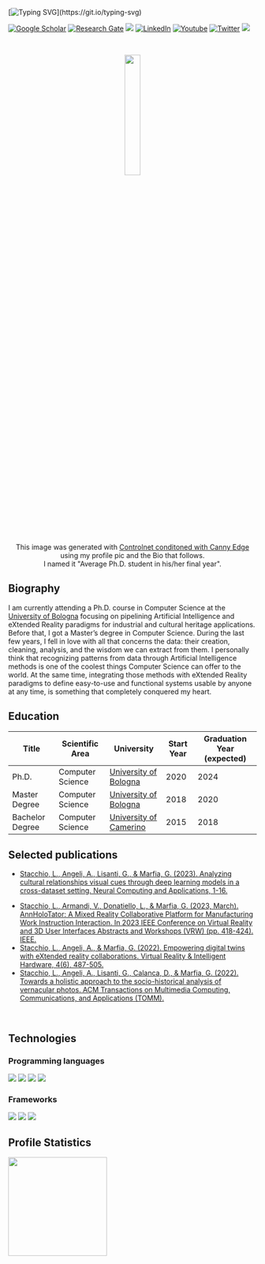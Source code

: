 [![Typing SVG](https://readme-typing-svg.herokuapp.com?color=06B121&lines=Hi%2C+I'm+Lorenzo!)](https://git.io/typing-svg)

<a href="https://scholar.google.com/citations?user=oHkM91kAAAAJ&hl=it&oi=ao" target="_blank"><img src="https://img.shields.io/badge/GoogleScholar-%231877F2.svg?&style=flat-square&logo=googlescholar&logoColor=white" alt="Google Scholar"></a>
<a href="https://www.researchgate.net/profile/Lorenzo-Stacchio?ev=hdr_xprf" target="_blank"><img src="https://img.shields.io/badge/Research Gate-%1997B5.svg?&style=flat-square&logo=researchgate&logoColor=white" alt="Research Gate"></a>
<a href="https://lorenzo-stacchio.github.io/" target="_blank"><img src="https://img.shields.io/badge/github.io-4285F4?style=flat-square&logo=GitHub&logoColor=white"></a>
<a href="https://www.linkedin.com/in/lorenzo-stacchio" target="_blank"><img src="https://img.shields.io/badge/-Linkedin-blue?style=flat-square&logo=Linkedin&logoColor=white&link=https://www.linkedin.com/in/lorenzo-stacchio/" alt="LinkedIn"></a>
<a href="https://www.youtube.com/@digidestined" target="_blank"><img src="https://img.shields.io/badge/Youtube-%23FF0000.svg?&style=flat-square&logo=youtube&logoColor=white" alt="Youtube"></a>
<a href="https://twitter.com/_sta_ch_" target="_blank"><img src="https://img.shields.io/badge/Twitter-%231877F2.svg?&style=flat-square&logo=twitter&logoColor=white" alt="Twitter"></a>
<a><img src="https://api.visitorbadge.io/api/VisitorHit?user=lorenzo-stacchiof&repo=github-visitors-badge&countColor=#00FF00"></a>

<br>

<p align="center">

 <img src="https://drive.google.com/uc?export=view&id=1JgRLhRkrVnd18lIEKrgf5SxqxDFZXhXn" width="25%"> 
 
<p align="center"> This image was generated with <a href="https://github.com/lllyasviel/ControlNet/blob/main/README.md#controlnet-with-canny-edge">Controlnet conditoned with Canny Edge </a> using my profile pic and the Bio that follows. <br> I named it "Average Ph.D. student in his/her final year".
<p>
<p>
  
<!--## <img src="https://media.giphy.com/media/LRIVkygJ5CID6IEMes/giphy.gif" width="50"> -->

## Biography
I am currently attending a Ph.D. course in Computer Science at the [University of Bologna](https://www.unibo.it/it) focusing on pipelining Artificial Intelligence and eXtended Reality paradigms for industrial and cultural heritage applications. Before that, I got a Master’s degree in Computer Science. During the last few years, I fell in love with all that concerns the data: their creation, cleaning, analysis, and the wisdom we can extract from them. I personally think that recognizing patterns from data through Artificial Intelligence methods is one of the coolest things Computer Science can offer to the world. At the same time, integrating those methods with eXtended Reality paradigms to define easy-to-use and functional systems usable by anyone at any time, is something that completely conquered my heart.

<!--## Preferred programming languages

<a><img src="https://img.shields.io/badge/Python-0000FF?style=for-the-badge&logo=python&logoColor=white"></a>
<a><img src="https://img.shields.io/badge/C%23-239120?style=for-the-badge&logo=c-sharp&logoColor=white"></a>
<a><img src="https://img.shields.io/badge/Java-ED8B00?style=for-the-badge&logo=java&logoColor=white"></a>-->

<!-- ## Highlighted repositories

<p align="center">


[![Cool Metaverse Paper](https://github-readme-stats.vercel.app/api/pin/?username=lorenzo-stacchio&repo=Cool-Metaverse-Paper)](https://github.com/lorenzo-stacchio/Cool-Metaverse-Paper)
[![Virtual Reality course](https://github-readme-stats.vercel.app/api/pin/?username=lorenzo-stacchio&repo=Virtual_Augmented_Reality_Lab_21_22)](https://github.com/lorenzo-stacchio/Virtual_Augmented_Reality_Lab_21_22) 
  
[![Big Data course](https://github-readme-stats.vercel.app/api/pin/?username=lorenzo-stacchio&repo=Big_Data_Course_Rimini_2021)](https://github.com/lorenzo-stacchio/Big_Data_Course_Rimini_2021) 
[![Stable Diffusion for Inpainting without prompt conditioning](https://github-readme-stats.vercel.app/api/pin/?username=lorenzo-stacchio&repo=stable-diffusion_custom_inpaint)](https://github.com/lorenzo-stacchio/stable-diffusion_custom_inpaint) 

</p>
 -->
 
 
## Education

| Title  | Scientific Area | University | Start Year | Graduation Year (expected)|
| ------------- | ------------- | -----------------------------------------------------------------------------------------------------------------| ------------- | ----------- |
Ph.D. | Computer Science | [University of Bologna](https://www.unibo.it/it) | 2020 | 2024 |
Master Degree | Computer Science | [University of Bologna](https://www.unibo.it/it)| 2018 | 2020 |
Bachelor Degree | Computer Science | [University of Camerino](https://www.unicam.it/myunicam) | 2015| 2018 |


## Selected publications
* [Stacchio, L., Angeli, A., Lisanti, G., & Marfia, G. (2023). Analyzing cultural relationships visual cues through deep learning models in a cross-dataset setting. Neural Computing and Applications, 1-16.](https://link.springer.com/article/10.1007/s00521-023-08966-3)
<!-- * [Scorolli, C., Grasso, E. N., Stacchio, L., Armandi, V., Matteucci, G., & Marfia, G. (2023). Would you rather come to a tango concert in theater or in VR? Aesthetic emotions & social presence in musical experiences, either live, 2D or 3D. Computers in Human Behavior, 107910.](https://www.sciencedirect.com/science/article/abs/pii/S0747563223002613)-->
* [Stacchio, L., Armandi, V., Donatiello, L., & Marfia, G. (2023, March). AnnHoloTator: A Mixed Reality Collaborative Platform for Manufacturing Work Instruction Interaction. In 2023 IEEE Conference on Virtual Reality and 3D User Interfaces Abstracts and Workshops (VRW) (pp. 418-424). IEEE.](https://ieeexplore.ieee.org/abstract/document/10108830/)
* [Stacchio, L., Angeli, A., & Marfia, G. (2022). Empowering digital twins with eXtended reality collaborations. Virtual Reality & Intelligent Hardware, 4(6), 487-505.](https://www.sciencedirect.com/science/article/pii/S2096579622000596)
 * [Stacchio, L., Angeli, A., Lisanti, G., Calanca, D., & Marfia, G. (2022). Towards a holistic approach to the socio-historical analysis of vernacular photos. ACM Transactions on Multimedia Computing, Communications, and Applications (TOMM).](https://dl.acm.org/doi/abs/10.1145/3507918)

</br>

## Technologies 

### Programming languages
![](https://img.shields.io/badge/Python-14354C?style=flat&logo=python&logoColor=white)
![](https://img.shields.io/badge/C%23-239120?style=flat&logo=c-sharp&logoColor=white)
![](https://img.shields.io/badge/Java-ED8B00?style=flat&logo=openjdk&logoColor=white)
![](https://img.shields.io/badge/JavaScript-F7DF1E?style=flat&logo=javascript&logoColor=black)


### Frameworks

![](https://img.shields.io/badge/PyTorch-EE4C2C?style=for-the-badge&logo=pytorch&logoColor=white)
![](https://img.shields.io/badge/-Lightning-792ee5?logo=pytorchlightning&logoColor=white)
![](https://img.shields.io/badge/Unity-100000?style=for-the-badge&logo=unity&logoColor=white)
<!--![](https://img.shields.io/badge/Vue.js-35495E?style=flat&logo=vue.js&logoColor=4FC08D)-->



## Profile Statistics

<p align="left">
  <img height=200 align="left" src="https://github-readme-stats.vercel.app/api?username=lorenzo-stacchio&rank_icon=github" />
</p>


<!-- ## <img src="https://media.giphy.com/media/3orieJRHB5DJjrVmqk/giphy.gif" width="50"> Profile statistics
![lorenzostacchio's github stats](https://github-readme-stats.vercel.app/api?username=lorenzo-stacchio&show_icons=true) -->
<!-- [![Top Langs](https://github-readme-stats.vercel.app/api/top-langs/?username=lorenzo-stacchio&langs_count=3)](https://github.com/lorenzo-stacchio/github-readme-stats)
 -->
<!-- <br /> -->
